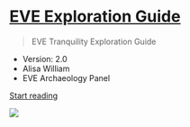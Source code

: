 
# [**EVE Exploration Guide**](/en)

> EVE Tranquility Exploration Guide
- Version: 2.0
- Alisa William
- EVE Archaeology Panel

[Start reading](#docsify)

<!-- background image -->
![](https://i.loli.net/2018/01/15/5a5bcb771cc40.jpg)